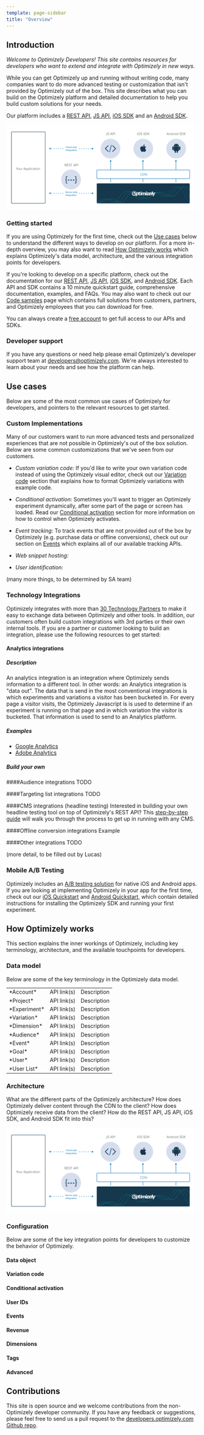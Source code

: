 ```yaml
---
template: page-sidebar
title: "Overview"
---
```


## Introduction

*Welcome to Optimizely Developers! This site contains resources for developers who want to extend and integrate with Optimizely in new ways.*

While you can get Optimizely up and running without writing code, many companies want to do more advanced testing or customization that isn't provided by Optimizely out of the box. This site describes what you can build on the Optimizely platform and detailed documentation to help you build custom solutions for your needs.

Our platform includes a [REST API](/rest/introduction), [JS API](/javascript/introduction), [iOS SDK](/ios/introduction) and an [Android SDK](/android/introduction).

<img src="../../assets/img/optimizely-experience-architecture.svg">

### Getting started

If you are using Optimizely for the first time, check out the [Use cases](#use-cases) below to understand the different ways to develop on our platform. For a more in-depth overview, you may also want to read [How Optimizely works](#how-optimizely-works) which explains Optimizely's data model, architecture, and the various integration points for developers.

If you're looking to develop on a specific platform, check out the documentation for our [REST API](/rest), [JS API](/javascript), [iOS SDK](/ios), and [Android SDK](/android). Each API and SDK contains a 10 minute quickstart guide, comprehensive documentation, examples, and FAQs. You may also want to check out our [Code samples](/samples) page which contains full solutions from customers, partners, and Optimizely employees that you can download for free.

You can always create a [free account](/signup) to get full access to our APIs and SDKs.

### Developer support

If you have any questions or need help please email Optimizely's developer support team at [developers@optimizely.com](mailto:developers@optimizely.com). We're always interested to learn about your needs and see how the platform can help.

## Use cases

Below are some of the most common use cases of Optimizely for developers, and pointers to the relevant resources to get started.

### Custom Implementations

Many of our customers want to run more advanced tests and personalized experiences that are not possible in Optimizely's out of the box solution. Below are some common customizations that we've seen from our customers.

* *Custom variation code:* If you'd like to write your own variation code instead of using the Optimizely visual editor, check out our [Variation code](#variation-code) section that explains how to format Optimizely variations with example code.

* *Conditional activation:* Sometimes you'll want to trigger an Optimizely experiment dynamically, after some part of the page or screen has loaded. Read our [Conditional activation](#conditional-activation) section for more information on how to control when Optimizely activates.

* *Event tracking:* To track events that are not provided out of the box by Optimizely (e.g. purchase data or offline conversions), check out our section on [Events](#events) which explains all of our available tracking APIs.

* *Web snippet hosting:*

* *User identification:*

(many more things, to be determined by SA team)

### Technology Integrations

Optimizely integrates with more than [30 Technology Partners](http://optimizely.com/partners/technology) to make it easy to exchange data between Optimizely and other tools. In addition, our customers often build custom integrations with 3rd parties or their own internal tools. If you are a partner or customer looking to build an integration, please use the following resources to get started:

#### Analytics integrations
##### Description
An analytics integration is an integration where Optimizely sends information to a different tool. In other words: an Analytics integration is "data out". The data that is send in the most conventional integrations is which experiments and variations a visitor has been bucketed in. For every page a visitor visits, the Optimizely Javascript is  is used to determine if an experiment is running on that page and in which variation the visitor is bucketed. That information is used to send to an Analytics platform.
##### Examples
* [Google Analytics](https://help.optimizely.com/hc/en-us/articles/200039995)
* [Adobe Analytics](https://help.optimizely.com/hc/en-us/articles/200039985)

##### Build your own


####Audience integrations
TODO

####Targeting list integrations
TODO

####CMS integrations (headline testing)
Interested in building your own headline testing tool on top of Optimizely's REST API? This [step-by-step guide](https://blog.optimizely.com/wp-content/uploads/2015/05/OptimizelyHeadlineTesting.pdf) will walk you through the process to get up in running with any CMS.

####Offline conversion integrations
Example 

####Other integrations
TODO

(more detail, to be filled out by Lucas)

### Mobile A/B Testing

Optimizely includes an [A/B testing solution](http://optimizely.com/mobile) for native iOS and Android apps. If you are looking at implementing Optimizely in your app for the first time, check out our [iOS Quickstart](/ios/guide) and [Android Quickstart](/android/guide), which contain detailed instructions for installing the Optimizely SDK and running your first experiment.

## How Optimizely works

This section explains the inner workings of Optimizely, including key terminology, architecture, and the available touchpoints for developers.

### Data model

Below are some of the key terminology in the Optimizely data model.

<table class="table">
  <tr>
    <td>
      *Account*
    </td>
    <td>
      API link(s)
    </td>
    <td>
      Description
    </td>
  </tr>
  <tr>
    <td>
      *Project*
    </td>
    <td>
      API link(s)
    </td>
    <td>
      Description
    </td>
  </tr>
  <tr>
    <td>
      *Experiment*
    </td>
    <td>
      API link(s)
    </td>
    <td>
      Description
    </td>
  </tr>
  <tr>
    <td>
      *Variation*
    </td>
    <td>
      API link(s)
    </td>
    <td>
      Description
    </td>
  </tr>
  <tr>
    <td>
      *Dimension*
    </td>
    <td>
      API link(s)
    </td>
    <td>
      Description
    </td>
  </tr>
  <tr>
    <td>
      *Audience*
    </td>
    <td>
      API link(s)
    </td>
    <td>
      Description
    </td>
  </tr>
  <tr>
    <td>
      *Event*
    </td>
    <td>
      API link(s)
    </td>
    <td>
      Description
    </td>
  </tr>
  <tr>
    <td>
      *Goal*
    </td>
    <td>
      API link(s)
    </td>
    <td>
      Description
    </td>
  </tr>
  <tr>
    <td>
      *User*
    </td>
    <td>
      API link(s)
    </td>
    <td>
      Description
    </td>
  </tr>
  <tr>
    <td>
      *User List*
    </td>
    <td>
      API link(s)
    </td>
    <td>
      Description
    </td>
  </tr>
</table>

### Architecture

What are the different parts of the Optimizely architecture? How does Optimizely deliver content through the CDN to the client? How does Optimizely receive data from the client? How do the REST API, JS API, iOS SDK, and Android SDK fit into this?

<img src="../../assets/img/optimizely-experience-architecture.svg">

### Configuration

Below are some of the key integration points for developers to customize the behavior of Optimizely.

#### Data object

#### Variation code

#### Conditional activation

#### User IDs

#### Events

#### Revenue

#### Dimensions

#### Tags

#### Advanced

## Contributions

This site is open source and we welcome contributions from the non-Optimizely developer community. If you have any feedback or suggestions, please feel free to send us a pull request to the [developers.optimizely.com Github repo](http://github.com/optimizely/developers.optimizely.com).


